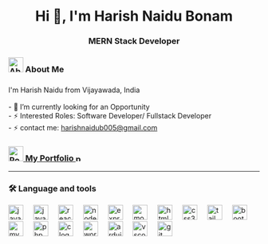 
<h1 align="center">Hi 👋, I'm Harish Naidu Bonam</h1>
<h3 align="center">MERN Stack Developer</h3>


###

<div  align="left">
<h3>
<img src="https://github-production-user-asset-6210df.s3.amazonaws.com/99854022/282250917-f81f7475-1d4e-4c50-b897-6700b4e6ba61.png"  alt="About_Me"  height="30"  /> About Me
</h3>
 </div>
 
###

<p align="left"> I'm Harish Naidu from Vijayawada, India <br><br>- 🔭 I’m currently looking for an Opportunity <br> - ⚡ Interested Roles: Software Developer/ Fullstack Developer
 <br> - ⚡ contact me: <a href="mailto:harishnaidub005@gmail.com "> harishnaidub005@gmail.com </a> </p>


<div  align="left">
<h3>
<a href="https://portfolio-website-react-eta.vercel.app/" target="_blank" > <img src="https://github-production-user-asset-6210df.s3.amazonaws.com/99854022/282248825-3eaa8c6b-fcbf-45de-9242-ee133d207ad3.png"  alt="Portfolio"  height="30"  /> 
 <stong> My Portfolio <img src="https://github-production-user-asset-6210df.s3.amazonaws.com/99854022/282251352-7447c788-e1c6-463e-ab4b-c567bd9554d4.png"  alt="protfolio_link"  height="14"  /> </stong> </a>
</h3>
 </div>


<hr> 


###
<!--
<div align="center">
  <img src="https://github-readme-stats.vercel.app/api?username=Harish1611&hide_title=false&hide_rank=false&show_icons=true&include_all_commits=true&count_private=true&disable_animations=false&theme=dracula&locale=en&hide_border=false" height="150" alt="stats graph"  />
  <img src="https://github-readme-stats.vercel.app/api/top-langs?username=Harish1611&locale=en&hide_title=false&layout=compact&card_width=320&langs_count=5&theme=dracula&hide_border=false" height="150" alt="languages graph"  />
</div>   -->

###
<h3 align="left">🛠 Language and tools</h3>
<div align="left">
 <img src="https://cdn.jsdelivr.net/gh/devicons/devicon/icons/java/java-original.svg" height="30" alt="java logo"  />
  <img width="12" />
  <img src="https://cdn.jsdelivr.net/gh/devicons/devicon/icons/javascript/javascript-original.svg" height="30" alt="javascript logo"  />
  <img width="12" />
  <img src="https://cdn.jsdelivr.net/gh/devicons/devicon/icons/react/react-original.svg" height="30" alt="react logo"  />
  <img width="12" />
  <img src="https://cdn.jsdelivr.net/gh/devicons/devicon/icons/nodejs/nodejs-original.svg" height="30" alt="nodejs logo"  />
  <img width="12" />
  <img src="https://www.vectorlogo.zone/logos/expressjs/expressjs-icon.svg" alt="express"  height="30" >
  <img width="12" />
  <img src="https://cdn.iconscout.com/icon/free/png-512/free-mongodb-3-1175138.png" alt="mongodb"  height="30"  >
  <img width="12" />
  <img src="https://cdn.jsdelivr.net/gh/devicons/devicon/icons/html5/html5-original.svg" height="30" alt="html5 logo"  />
  <img width="12" />
  <img src="https://cdn.jsdelivr.net/gh/devicons/devicon/icons/css3/css3-original.svg" height="30" alt="css3 logo"   />
  <img width="12" />
  <img src="https://www.vectorlogo.zone/logos/tailwindcss/tailwindcss-icon.svg" height="30"  alt="tailwind" ">
  <img width="12" />
  <img src="https://cdn.jsdelivr.net/gh/devicons/devicon/icons/bootstrap/bootstrap-original.svg" height="30" alt="bootstrap logo"  />
  <img width="12" />
  <img src="https://cdn.jsdelivr.net/gh/devicons/devicon/icons/mysql/mysql-original.svg" height="30" alt="mysql logo"  />
  <img width="12" />
  <img src="https://cdn.jsdelivr.net/gh/devicons/devicon/icons/php/php-original.svg" height="30" alt="php logo"  />
  <img width="12" />
  <img src="https://cdn.jsdelivr.net/gh/devicons/devicon/icons/c/c-original.svg" height="30" alt="c logo"  />
  <img width="12" />
  <img src="https://cdn.jsdelivr.net/gh/devicons/devicon/icons/wordpress/wordpress-original.svg" height="30" alt="wordpress logo"  />
  <img width="12" />
  <img src="https://cdn.jsdelivr.net/gh/devicons/devicon/icons/arduino/arduino-original.svg" height="30" alt="arduino logo"  />
<!--   <img width="12" />
  <img src="https://cdn.jsdelivr.net/gh/devicons/devicon/icons/canva/canva-original.svg" height="30" alt="canva logo"  /> -->
  <img width="12" />
  <img src="https://cdn.jsdelivr.net/gh/devicons/devicon/icons/vscode/vscode-original.svg" height="30" alt="vscode logo"  />
  <img width="12" />
  <img src="https://cdn.jsdelivr.net/gh/devicons/devicon/icons/git/git-original.svg" height="30" alt="git logo"  />
</div>

###
<!-- 
<h3 align="left">🔥   My Stats :</h3>

###

<div align="center">
  <img src="https://streak-stats.demolab.com?user=maurodesouza&locale=en&mode=daily&theme=dark&hide_border=false&border_radius=5&order=3" height="220" alt="streak graph"  />
</div>

###  -->
